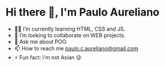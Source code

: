 # Hi there 👋, I'm Paulo Aureliano 

- 👨‍💻 I’m currently learning HTML, CSS and JS.
- 👯 I’m looking to collaborate on WEB projects.
- 💬 Ask me about POO.
- 📫 How to reach me paulo.c.aureliano@gmail.com
- ⚡ Fun fact: i'm not Asian 😜

<!--
**Paulovca/Paulovca** is a ✨ _special_ ✨ repository because its `README.md` (this file) appears on your GitHub profile.
- 🤔 I’m looking for help with ...
Here are some ideas to get you started:
-->
